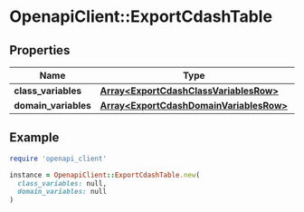 # OpenapiClient::ExportCdashTable

## Properties

| Name | Type | Description | Notes |
| ---- | ---- | ----------- | ----- |
| **class_variables** | [**Array&lt;ExportCdashClassVariablesRow&gt;**](ExportCdashClassVariablesRow.md) |  | [optional] |
| **domain_variables** | [**Array&lt;ExportCdashDomainVariablesRow&gt;**](ExportCdashDomainVariablesRow.md) |  | [optional] |

## Example

```ruby
require 'openapi_client'

instance = OpenapiClient::ExportCdashTable.new(
  class_variables: null,
  domain_variables: null
)
```

